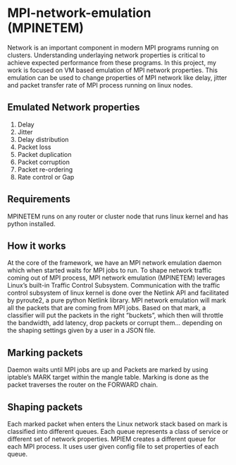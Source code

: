 # MPI-network-emulation (MPINETEM)
Network is an important component in modern MPI programs running on clusters. Understanding underlaying network properties is critical to achieve expected performance from these programs. In this project, my work is focused on VM based emulation of MPI network properties. This emulation can be used to change properties of MPI network like delay, jitter and packet transfer rate of MPI process running on linux nodes.

## Emulated Network properties
 1. Delay
 2. Jitter
 3. Delay distribution
 4. Packet loss
 5. Packet duplication
 6. Packet corruption
 7. Packet re-ordering
 8. Rate control or Gap

## Requirements
MPINETEM runs on any router or cluster node that runs linux kernel and has python installed.

## How it works
At the core of the framework, we have an MPI network emulation daemon which when started waits for MPI jobs to run. To shape network traffic coming out of MPI process, MPI network emulation (MPINETEM) leverages Linux’s built-in Traffic Control Subsystem. Communication with the traffic control subsystem of linux kernel is done over the Netlink API and facilitated by pyroute2, a pure python Netlink library. MPI network emulation will mark all the packets that are coming from MPI jobs. Based on that mark, a classifier will put the packets in the right ”buckets”, which then will throttle the bandwidth, add latency, drop packets or corrupt them... depending on the shaping settings given by a user in a JSON file.

## Marking packets
Daemon waits until MPI jobs are up and Packets are marked by using iptable’s MARK target within the mangle table. Marking is done as the packet traverses the router on the FORWARD chain.

## Shaping packets
Each marked packet when enters the Linux network stack based on mark is classified into different queues. Each queue represents a class of service or different set of network properties. MPIEM creates a different queue for each MPI
process. It uses user given config file to set properties of each queue.
